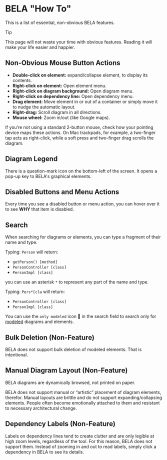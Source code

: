 # BELA "How To"

This is a list of essential, non-obvious BELA features.

> [!TIP]
> This page will not waste your time with obvious features. Reading it will make your life easier and happier.

## Non-Obvious Mouse Button Actions

 - **Double-click on element:** expand/collapse element, to display its contents.
 - **Right-click on element:** Open element menu.
 - **Right-click on diagram background:** Open diagram menu.
 - **Right-click on dependency line:** Open dependency menu.
 - **Drag element:** Move element in or out of a container or simply move it to nudge the automatic layout.
 - **Right-drag:** Scroll diagram in all directions.
 - **Mouse wheel:** Zoom in/out (like Google maps).

If you’re not using a standard 2-button mouse, check how your pointing device maps these actions. On Mac trackpads, for example, a two-finger tap acts as right-click, while a soft press and two-finger drag scrolls the diagram.

## Diagram Legend

There is a question-mark icon on the bottom-left of the screen. It opens a pop-up key to BELA's graphical elements.

## Disabled Buttons and Menu Actions

Every time you see a disabled button or menu action, you can hover over it to see **WHY** that item is disabled.

## Search

When searching for diagrams or elements, you can type a fragment of their name and type.

Typing: `Person` will return:
  - `getPerson() [method]`
  - `PersonController [class]`
  - `PersonImpl [class]`

you can use an asterisk `*` to represent any part of the name and type.

Typing: `Pers*[cla` will return:
  - `PersonController [class]`
  - `PersonImpl [class]`

You can use the `only modeled` icon 🎨 in the search field to search only for [modeled](https://github.com/juxhouse/bela-resources/blob/main/Concepts.md#built-vs-modeled) diagrams and elements.

## Bulk Deletion (Non-Feature)

BELA does not support bulk deletion of modeled elements. That is intentional.

## Manual Diagram Layout (Non-Feature)

BELA diagrams are dynamically browsed, not printed on paper.

BELA does not support manual or “artistic” placement of diagram elements, therefor. Manual layouts are brittle and do not support expanding/collapsing elements. People often become emotionally attached to them and resistant to necessary architectural change.

## Dependency Labels (Non-Feature)

Labels on dependency lines tend to create clutter and are only legible at high zoom levels, regardless of the tool. For this reason, BELA does not support them. Instead of zooming in and out to read labels, simply click a dependency in BELA to see its details.
